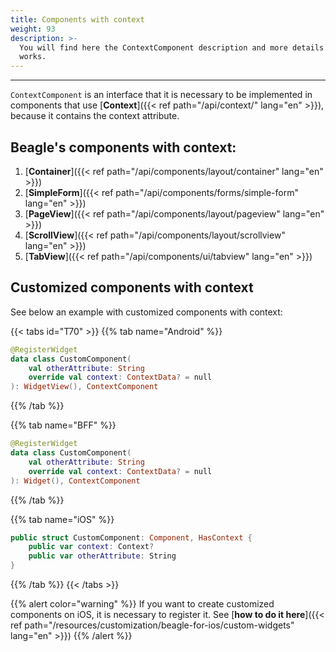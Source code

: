 ```yaml
---
title: Components with context
weight: 93
description: >-
  You will find here the ContextComponent description and more details on how it
  works.
---
```


---

`ContextComponent` is an interface that it is necessary to be implemented in components that use [**Context**]({{< ref path="/api/context/" lang="en" >}}), because it contains the context attribute.

## Beagle's components with context:

1. [**Container**]({{< ref path="/api/components/layout/container" lang="en" >}})
2. [**SimpleForm**]({{< ref path="/api/components/forms/simple-form" lang="en" >}})
3. [**PageView**]({{< ref path="/api/components/layout/pageview" lang="en" >}})
4. [**ScrollView**]({{< ref path="/api/components/layout/scrollview" lang="en" >}})
5. [**TabView**]({{< ref path="/api/components/ui/tabview" lang="en" >}})

## Customized components with context

See below an example with customized components with context:

{{< tabs id="T70" >}}
{{% tab name="Android" %}}

```kotlin
@RegisterWidget
data class CustomComponent(
    val otherAttribute: String
    override val context: ContextData? = null
): WidgetView(), ContextComponent
```

{{% /tab %}}

{{% tab name="BFF" %}}

```kotlin
@RegisterWidget
data class CustomComponent(
    val otherAttribute: String
    override val context: ContextData? = null
): Widget(), ContextComponent
```

{{% /tab %}}

{{% tab name="iOS" %}}

```swift
public struct CustomComponent: Component, HasContext {
    public var context: Context?
    public var otherAttribute: String
}
```

{{% /tab %}}
{{< /tabs >}}

{{% alert color="warning" %}}
If you want to create customized components on iOS, it is necessary to register it. See [**how to do it here**]({{< ref path="/resources/customization/beagle-for-ios/custom-widgets" lang="en" >}})
{{% /alert %}}

